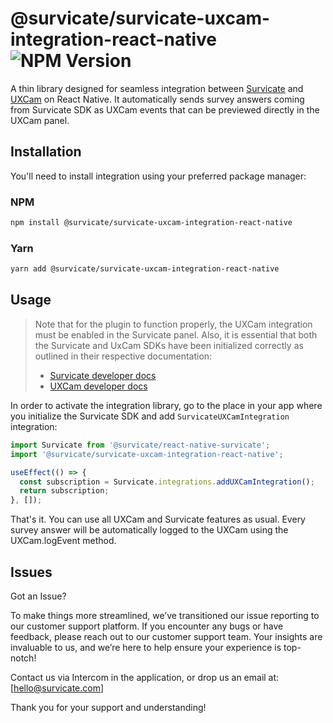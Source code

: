 # @survicate/survicate-uxcam-integration-react-native ![NPM Version](https://img.shields.io/npm/v/%40survicate%2Fsurvicate-uxcam-integration-react-native)
A thin library designed for seamless integration between [Survicate](https://survicate.com/) and [UXCam](https://uxcam.com/) on React Native. It automatically sends survey answers coming from Survicate SDK as UXCam events that can be previewed directly in the UXCam panel.

## Installation
You'll need to install integration using your preferred package manager:

### NPM
```sh
npm install @survicate/survicate-uxcam-integration-react-native
```

### Yarn
```sh
yarn add @survicate/survicate-uxcam-integration-react-native
```

## Usage

> Note that for the plugin to function properly, the UXCam integration must be enabled in the Survicate panel. Also, it is essential that both the Survicate and UxCam SDKs have been initialized correctly as outlined in their respective documentation:
> - [Survicate developer docs](https://developers.survicate.com/mobile-sdk/react-native/)
> - [UXCam developer docs](https://developer.uxcam.com/docs/react-native)

In order to activate the integration library, go to the place in your app where you initialize the Survicate SDK and add `SurvicateUXCamIntegration` integration:

```javascript
import Survicate from '@survicate/react-native-survicate';
import '@survicate/survicate-uxcam-integration-react-native';

useEffect(() => {
  const subscription = Survicate.integrations.addUXCamIntegration(); 
  return subscription;
}, []);
```

That's it. You can use all UXCam and Survicate features as usual. Every survey answer will be automatically logged to the UXCam using the UXCam.logEvent method.

## Issues

Got an Issue?

To make things more streamlined, we’ve transitioned our issue reporting to our customer support platform. If you encounter any bugs or have feedback, please reach out to our customer support team. Your insights are invaluable to us, and we’re here to help ensure your experience is top-notch!

Contact us via Intercom in the application, or drop us an email at: [hello@survicate.com]

Thank you for your support and understanding!
